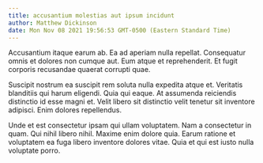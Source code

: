 ```yaml
---
title: accusantium molestias aut ipsum incidunt
author: Matthew Dickinson
date: Mon Nov 08 2021 19:56:53 GMT-0500 (Eastern Standard Time)
---
```

Accusantium itaque earum ab. Ea ad aperiam nulla repellat. Consequatur omnis et dolores non cumque aut. Eum atque et reprehenderit. Et fugit corporis recusandae quaerat corrupti quae.

 Suscipit nostrum ea suscipit rem soluta nulla expedita atque et. Veritatis blanditiis qui harum eligendi. Quia qui eaque. At assumenda reiciendis distinctio id esse magni et. Velit libero sit distinctio velit tenetur sit inventore adipisci. Enim dolores repellendus.

 Unde et est consectetur ipsam qui ullam voluptatem. Nam a consectetur in quam. Qui nihil libero nihil. Maxime enim dolore quia. Earum ratione et voluptatem ea fuga libero inventore dolores vitae. Quia et qui est iusto nulla voluptate porro.